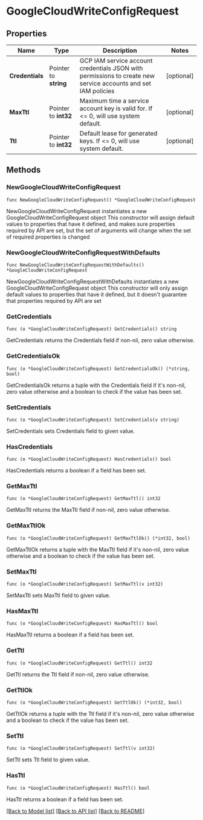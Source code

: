 # GoogleCloudWriteConfigRequest


## Properties

Name | Type | Description | Notes
------------ | ------------- | ------------- | -------------
**Credentials** | Pointer to **string** | GCP IAM service account credentials JSON with permissions to create new service accounts and set IAM policies | [optional] 
**MaxTtl** | Pointer to **int32** | Maximum time a service account key is valid for. If &lt;&#x3D; 0, will use system default. | [optional] 
**Ttl** | Pointer to **int32** | Default lease for generated keys. If &lt;&#x3D; 0, will use system default. | [optional] 



## Methods


### NewGoogleCloudWriteConfigRequest

`func NewGoogleCloudWriteConfigRequest() *GoogleCloudWriteConfigRequest`

NewGoogleCloudWriteConfigRequest instantiates a new GoogleCloudWriteConfigRequest object
This constructor will assign default values to properties that have it defined,
and makes sure properties required by API are set, but the set of arguments
will change when the set of required properties is changed

### NewGoogleCloudWriteConfigRequestWithDefaults

`func NewGoogleCloudWriteConfigRequestWithDefaults() *GoogleCloudWriteConfigRequest`

NewGoogleCloudWriteConfigRequestWithDefaults instantiates a new GoogleCloudWriteConfigRequest object
This constructor will only assign default values to properties that have it defined,
but it doesn't guarantee that properties required by API are set


### GetCredentials

`func (o *GoogleCloudWriteConfigRequest) GetCredentials() string`

GetCredentials returns the Credentials field if non-nil, zero value otherwise.

### GetCredentialsOk

`func (o *GoogleCloudWriteConfigRequest) GetCredentialsOk() (*string, bool)`

GetCredentialsOk returns a tuple with the Credentials field if it's non-nil, zero value otherwise
and a boolean to check if the value has been set.

### SetCredentials

`func (o *GoogleCloudWriteConfigRequest) SetCredentials(v string)`

SetCredentials sets Credentials field to given value.


### HasCredentials

`func (o *GoogleCloudWriteConfigRequest) HasCredentials() bool`

HasCredentials returns a boolean if a field has been set.




### GetMaxTtl

`func (o *GoogleCloudWriteConfigRequest) GetMaxTtl() int32`

GetMaxTtl returns the MaxTtl field if non-nil, zero value otherwise.

### GetMaxTtlOk

`func (o *GoogleCloudWriteConfigRequest) GetMaxTtlOk() (*int32, bool)`

GetMaxTtlOk returns a tuple with the MaxTtl field if it's non-nil, zero value otherwise
and a boolean to check if the value has been set.

### SetMaxTtl

`func (o *GoogleCloudWriteConfigRequest) SetMaxTtl(v int32)`

SetMaxTtl sets MaxTtl field to given value.


### HasMaxTtl

`func (o *GoogleCloudWriteConfigRequest) HasMaxTtl() bool`

HasMaxTtl returns a boolean if a field has been set.




### GetTtl

`func (o *GoogleCloudWriteConfigRequest) GetTtl() int32`

GetTtl returns the Ttl field if non-nil, zero value otherwise.

### GetTtlOk

`func (o *GoogleCloudWriteConfigRequest) GetTtlOk() (*int32, bool)`

GetTtlOk returns a tuple with the Ttl field if it's non-nil, zero value otherwise
and a boolean to check if the value has been set.

### SetTtl

`func (o *GoogleCloudWriteConfigRequest) SetTtl(v int32)`

SetTtl sets Ttl field to given value.


### HasTtl

`func (o *GoogleCloudWriteConfigRequest) HasTtl() bool`

HasTtl returns a boolean if a field has been set.









[[Back to Model list]](../README.md#documentation-for-models) [[Back to API list]](../README.md#documentation-for-api-endpoints) [[Back to README]](../README.md)


